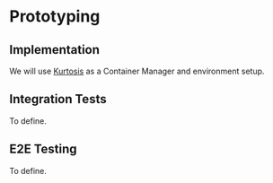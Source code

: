 # Prototyping

## Implementation

We will use [Kurtosis](https://docs.kurtosis.com/) as a Container Manager and environment setup.

## Integration Tests

To define.

## E2E Testing

To define.
